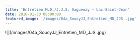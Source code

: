 ```yaml
---
title: 'Entretien M.D./J.J.S. Saguenay – Lac-Saint-Jean'
date: 2010-01-30 00:00:00
featured_image: '/images/04a_SoucyJJ_Entretien_MD_JJS .jpg'
---
```


![](/images/04a_SoucyJJ_Entretien_MD_JJS .jpg)
